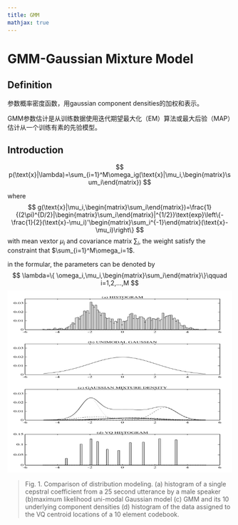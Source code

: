 ```yaml
---
title: GMM
mathjax: true
---
```




# GMM-Gaussian Mixture Model

## Definition

参数概率密度函数，用gaussian component densities的加权和表示。

GMM参数估计是从训练数据使用迭代期望最大化（EM）算法或最大后验（MAP）估计从一个训练有素的先验模型。

## Introduction

$$
p(\text{x}|\lambda)=\sum_{i=1}^M\omega_ig(\text{x}|\mu_i,\begin{matrix}\sum_i\end{matrix})
$$

where
$$
g(\text{x}|\mu_i,\begin{matrix}\sum_i\end{matrix})=\frac{1}{(2\pi)^{D/2}|\begin{matrix}\sum_i\end{matrix}|^{1/2}}\text{exp}\left\{-\frac{1}{2}(\text{x}-\mu_i)'\begin{matrix}\sum_i^{-1}\end{matrix}(\text{x}-\mu_i)\right\}
$$
with mean vextor $\mu_i$ and covariance matrix $\sum_i$, the weight satisfy the constraint that $\sum_{i=1}^M\omega_i=1$.

in the formular, the parameters can be denoted by
$$
\lambda=\{ \omega_i,\mu_i,\begin{matrix}\sum_i\end{matrix}\}\qquad i=1,2,...,M
$$
![image-20201117193839137](picture/GMM/1.png)

> Fig. 1. Comparison of distribution modeling. (a) histogram of a single cepstral coefficient from a 25 second utterance by a male speaker (b)maximum likelihood uni-modal Gaussian model (c) GMM and its 10 underlying component densities (d) histogram of the data assigned to the VQ centroid locations of a 10 element codebook.


